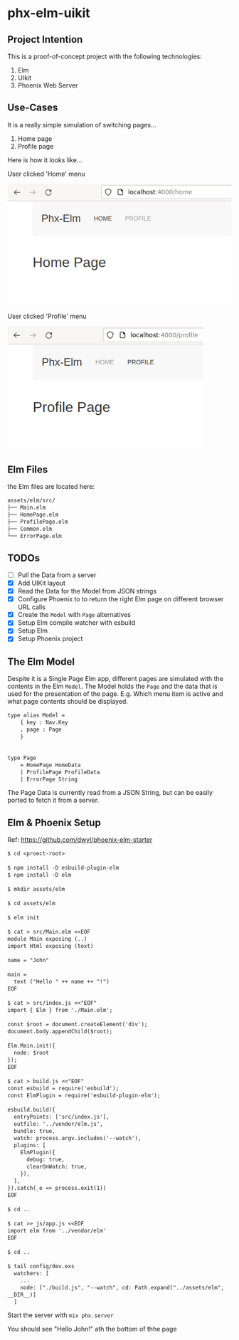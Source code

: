 # phx-elm-uikit

## Project Intention

This is a proof-of-concept project with the following technologies:

1. Elm
2. UIkit
3. Phoenix Web Server

## Use-Cases

It is a really simple simulation of switching pages...

1. Home page
2. Profile page

Here is how it looks like...

User clicked 'Home' menu

![](images/image1.png)

User clicked 'Profile' menu

![](images/image2.png)

## Elm Files

the Elm files are located here:

```
assets/elm/src/
├── Main.elm
├── HomePage.elm
├── ProfilePage.elm
├── Common.elm
└── ErrorPage.elm
```

## TODOs

- [ ] Pull the Data from a server
- [x] Add UIKit layout
- [x] Read the Data for the Model from JSON strings
- [x] Configure Phoenix to to return the right Elm page on different browser URL calls
- [x] Create the `Model` with `Page` alternatives
- [x] Setup Elm compile watcher with esbuild
- [x] Setup Elm
- [x] Setup Phoenix project

## The Elm Model

Despite it is a Single Page Elm app, different pages are simulated with the contents in the Elm `Model`.
The Model holds the `Page` and the data that is used for the presentation of the page. E.g. Which menu item is active and what page contents should be displayed.

```
type alias Model =
    { key : Nav.Key
    , page : Page
    }


type Page
    = HomePage HomeData
    | ProfilePage ProfileData
    | ErrorPage String
```

The Page Data is currently read from a JSON String, but can be easily ported to fetch it from a server.

## Elm & Phoenix Setup

Ref: https://github.com/dwyl/phoenix-elm-starter

```
$ cd <proect-root>

$ npm install -D esbuild-plugin-elm
$ npm install -D elm

$ mkdir assets/elm

$ cd assets/elm

$ elm init

$ cat > src/Main.elm <<EOF
module Main exposing (..)
import Html exposing (text)

name = "John"

main =
  text ("Hello " ++ name ++ "!")
EOF

$ cat > src/index.js <<"EOF"
import { Elm } from './Main.elm';

const $root = document.createElement('div');
document.body.appendChild($root);

Elm.Main.init({
  node: $root
});
EOF

$ cat > build.js <<"EOF"
const esbuild = require('esbuild');
const ElmPlugin = require('esbuild-plugin-elm');

esbuild.build({
  entryPoints: ['src/index.js'],
  outfile: '../vendor/elm.js',
  bundle: true,
  watch: process.argv.includes('--watch'),
  plugins: [
    ElmPlugin({
      debug: true,
      clearOnWatch: true,
    }),
  ],
}).catch(_e => process.exit(1))
EOF

$ cd ..

$ cat >> js/app.js <<EOF
import elm from '../vendor/elm'
EOF

$ cd ..

$ tail config/dev.exs
  watchers: [
    ...
    node: ["./build.js", "--watch", cd: Path.expand("../assets/elm", __DIR__)]
  ]
```

Start the server with `mix phx.server`

You should see "Hello John!" ath the bottom of thhe page


